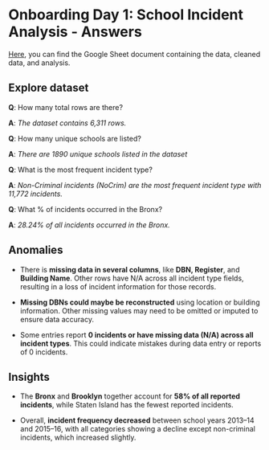 # Onboarding Day 1: School Incident Analysis - Answers

[Here](https://docs.google.com/spreadsheets/d/1zbQY23ITLgMxgfDk0eIK354g8wK13n6wOKhqZ1ZwDK0/edit?usp=sharing), you can find the Google Sheet document containing the data, cleaned data, and analysis.

## Explore dataset

**Q**: How many total rows are there? 

**A**: *The dataset contains 6,311 rows.*

**Q**: How many unique schools are listed?

**A**: *There are 1890 unique schools listed in the dataset*

**Q**: What is the most frequent incident type?

**A**: *Non-Criminal incidents (NoCrim) are the most frequent incident type with 11,772 incidents.*

**Q**: What % of incidents occurred in the Bronx?

**A**: *28.24% of all incidents occurred in the Bronx.*

## Anomalies

* There is **missing data in several columns**, like **DBN, Register**, and **Building Name**. Other rows have N/A across all incident type fields, resulting in a loss of incident information for those records.

* **Missing DBNs could maybe be reconstructed** using location or building information. Other missing values may need to be omitted or imputed to ensure data accuracy.

* Some entries report **0 incidents or have missing data (N/A) across all incident types**. This could indicate mistakes during data entry or reports of 0 incidents.

## Insights

* The **Bronx** and **Brooklyn** together account for **58% of all reported incidents**, while Staten Island has the fewest reported incidents.

* Overall, **incident frequency decreased** between school years 2013–14 and 2015–16, with all categories showing a decline except non-criminal incidents, which increased slightly.
